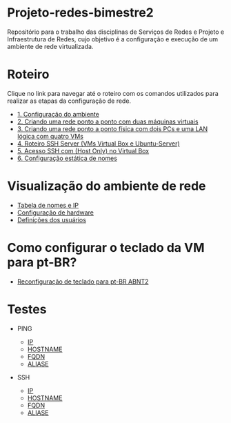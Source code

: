 # Projeto-redes-bimestre2

Repositório para o trabalho das disciplinas de Serviços de Redes e Projeto e Infraestrutura de Redes, cujo objetivo é a configuração e execução de um ambiente de rede virtualizada.

# Roteiro
Clique no link para navegar até o roteiro com os comandos utilizados para realizar as etapas da configuração de rede.

* [1. Configuração do ambiente](https://github.com/martanascimento1/Projeto-redes-bimestre2/blob/635cf13f1ac80f162d1b658a2e1cb1fa1475dee1/Configura%C3%A7%C3%A3o%20do%20ambiente.md)
* [2. Criando uma rede ponto a ponto com duas máquinas virtuais](https://github.com/martanascimento1/Projeto-redes-bimestre2/blob/f335bd876350de084662d97d4cbe3e4aa8102102/Criando%20uma%20rede%20ponto%20a%20ponto%20com%20duas%20m%C3%A1quinas%20virtuais.md)
* [3. Criando uma rede ponto a ponto física com dois PCs e uma LAN lógica com quatro VMs](https://github.com/martanascimento1/Projeto-redes-bimestre2/blob/635cf13f1ac80f162d1b658a2e1cb1fa1475dee1/Cria%C3%A7%C3%A3o%20de%20uma%20rede%20ponto%20a%20ponto%20f%C3%ADsica%20entre%20dois%20PCs%20e%20uma%20LAN%20l%C3%B3gica%20com%204%20VMs.md)
* [4. Roteiro SSH Server (VMs Virtual Box e Ubuntu-Server) ](https://github.com/martanascimento1/Projeto-redes-bimestre2/blob/3c9d1eb6f0378705182f794f2363fb533414cc3f/Roteiro%20SSH-Server%20(VM%20VirutalBox%20e%20Ubuntu-Server).md)
* [5. Acesso SSH com (Host Only) no Virtual Box ](https://github.com/martanascimento1/Projeto-redes-bimestre2/blob/b6cce9d8b5254f725daf04c8b6d2dbd0ce6171c0/Acesso%20Remoto%20SSH%20com%20(Host%20Only)%20no%20Virtual%20Box.md)
* [6. Configuração estática de nomes](https://github.com/martanascimento1/Projeto-redes-bimestre2/blob/635cf13f1ac80f162d1b658a2e1cb1fa1475dee1/Configura%C3%A7%C3%A3o%20est%C3%A1tica%20de%20nomes.md)

# Visualização do ambiente de rede
* [Tabela de nomes e IP](https://github.com/martanascimento1/Projeto-redes-bimestre2/blob/b03207876eadc7c9133d2d46ed66b0061d89d391/Tabela%20de%20nomes%20e%20IPs.md)
* [Configuração de hardware](https://github.com/martanascimento1/Projeto-redes-bimestre2/blob/084c48a88fededced9e5ad4c19d85123e9a7d723/Configura%C3%A7%C3%A3o%20de%20hardware.md)
* [Definições dos usuários](https://github.com/martanascimento1/Projeto-redes-bimestre2/blob/44e1769c6366aa9a1179eb421b22a9b7cebb23f7/Defini%C3%A7%C3%B5es%20de%20usu%C3%A1rios.md)

# Como configurar o teclado da VM para pt-BR?
* [Reconfiguração de teclado para pt-BR ABNT2](https://github.com/martanascimento1/Projeto-redes-bimestre2/blob/76363595e16db58f6040731d6a9aa001ae114c58/Reconfigura%C3%A7%C3%A3o%20do%20teclado.md)

# Testes

* PING

   - [IP]()
   - [HOSTNAME]()
   - [FQDN]()
   - [ALIASE]()
   
* SSH

   - [IP](https://github.com/martanascimento1/Projeto-redes-bimestre2/blob/bd2371c4bb087582dc7d79a340b7c569e8c3339e/Testes%20ssh%20IP.md)
   - [HOSTNAME](https://github.com/martanascimento1/Projeto-redes-bimestre2/blob/9a51e99d894d9ce11f0dd6cbf6c402d7ddc2683e/Testes%20ssh%20hostname.md)
   - [FQDN](https://github.com/martanascimento1/Projeto-redes-bimestre2/blob/44ac3691a602a86c5a29721231d68d9a1f577080/Testes%20ssh%20FQDN%20.md)
   - [ALIASE](https://github.com/martanascimento1/Projeto-redes-bimestre2/blob/ccca81494c7decfcb5667565f52e775cb2ff1cf9/Testes%20ssh%20aliases.md)
